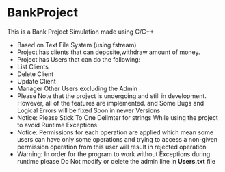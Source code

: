# BankProject
This is a Bank Project Simulation made using C/C++ 
- Based on Text File System (using fstream)
- Project has clients that can deposite,withdraw amount of money.
- Project has Users that can do the following:
-  List Clients
-  Delete Client
-  Update Client
-  Manager Other Users excluding the Admin
-  Please Note that the project is undergoing and still in development. However, all of the features are implemented. and Some Bugs and Logical Errors will be fixed Soon in newer Versions
-  Notice: Please Stick To One Delimter for strings While using the project to avoid Runtime Exceptions
-  Notice: Permissions for each operation are applied which mean some users can have only some operations and trying to access a non-given permission operation from this user will result in rejected operation
-  Warning: In order for the program to work without Exceptions during runtime please Do Not modify or delete the admin line in **Users.txt** file
  
